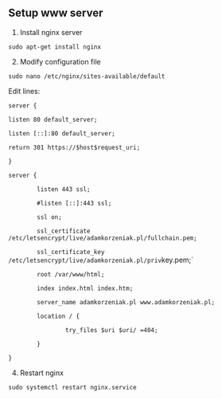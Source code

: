 ## Setup www server

1. Install nginx server

`sudo apt-get install nginx`

2. Modify configuration file

`sudo nano /etc/nginx/sites-available/default`

Edit lines:

`server {`

`listen 80 default_server;`

`listen [::]:80 default_server;`

`return 301 https://$host$request_uri;`

`}`

`server {`

`        listen 443 ssl;`

`        #listen [::]:443 ssl;`

`        ssl on;`

`        ssl_certificate /etc/letsencrypt/live/adamkorzeniak.pl/fullchain.pem;`

`        ssl_certificate_key /etc/letsencrypt/live/adamkorzeniak.pl/priv`key.pem;`

`        root /var/www/html;`

`		 index index.html index.htm;`

`		 server_name adamkorzeniak.pl www.adamkorzeniak.pl;`

`        location / {`

`                try_files $uri $uri/ =404;`

`        }`

`}`

4. Restart nginx

`sudo systemctl restart nginx.service`

